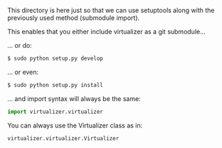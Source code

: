 This directory is here just so that we can use setuptools along with the 
previously used method (submodule import).

This enables that you either include virtualizer as a git submodule...

... or do:
```sh
$ sudo python setup.py develop
```

... or even:
```sh
$ sudo python setup.py install
```

... and import syntax will always be the same:
```py
import virtualizer.virtualizer
```

You can always use the Virtualizer class as in:
```py
virtualizer.virtualizer.Virtualizer
```

